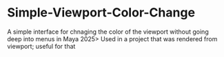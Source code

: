 # Simple-Viewport-Color-Change
A simple interface for chnaging the color of the viewport without going deep into menus in Maya 2025> Used in a project that was rendered from viewport; useful for that
